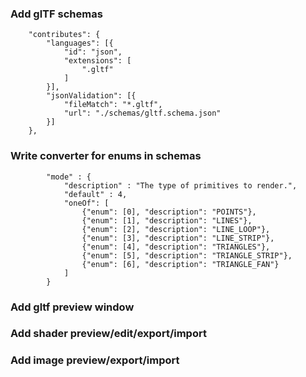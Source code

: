 ### Add glTF schemas

```
    "contributes": {
        "languages": [{
            "id": "json",
            "extensions": [
                ".gltf"
            ]
        }],
        "jsonValidation": [{
            "fileMatch": "*.gltf",
            "url": "./schemas/gltf.schema.json"
        }]
    },
```

### Write converter for enums in schemas

```
        "mode" : {
            "description" : "The type of primitives to render.",
            "default" : 4,
			"oneOf": [
				{"enum": [0], "description": "POINTS"},
				{"enum": [1], "description": "LINES"},
				{"enum": [2], "description": "LINE_LOOP"},
				{"enum": [3], "description": "LINE_STRIP"},
				{"enum": [4], "description": "TRIANGLES"},
				{"enum": [5], "description": "TRIANGLE_STRIP"},
				{"enum": [6], "description": "TRIANGLE_FAN"}
			]
		}
```

### Add gltf preview window

### Add shader preview/edit/export/import

### Add image preview/export/import
